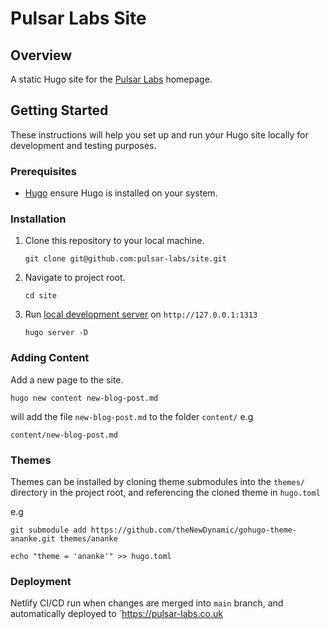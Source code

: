# Pulsar Labs Site

## Overview

A static Hugo site for the [Pulsar Labs](https://pulsar-labs.co.uk) homepage.

## Getting Started

These instructions will help you set up and run your Hugo site locally for development and testing purposes.

### Prerequisites

- [Hugo](https://gohugo.io/getting-started/installing/) ensure Hugo is installed on your system.

### Installation

1. Clone this repository to your local machine.
    ```
    git clone git@github.com:pulsar-labs/site.git
    ```

2. Navigate to project root.
    ```
    cd site
    ```
3. Run [local development server](http://127.0.0.1:1313/) on `http://127.0.0.1:1313`
    ```
    hugo server -D
    ```

### Adding Content

Add a new page to the site.

```
hugo new content new-blog-post.md
````
will add the file `new-blog-post.md` to the folder `content/` e.g 
```
content/new-blog-post.md
```

### Themes

Themes can be installed by cloning theme submodules into the `themes/` directory in the project root, and referencing the cloned theme in `hugo.toml`

e.g

```
git submodule add https://github.com/theNewDynamic/gohugo-theme-ananke.git themes/ananke
```
```
echo "theme = 'ananke'" >> hugo.toml
```

### Deployment

Netlify CI/CD run when changes are merged into `main` branch, and automatically deployed to `https://pulsar-labs.co.uk
